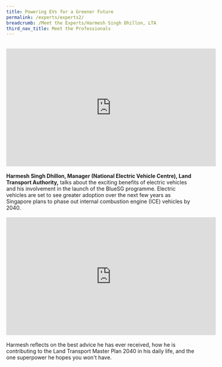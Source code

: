 ```yaml
---
title: Powering EVs for a Greener Future
permalink: /experts/experts2/
breadcrumb: /Meet the Experts/Harmesh Singh Dhillon, LTA
third_nav_title: Meet the Professionals
---
```






<br>
<div class="bp-youtube">
<iframe width="560" height="315" src="https://www.youtube.com/embed/MtpP8HHqKAg" frameborder="0" allow="accelerometer; autoplay; clipboard-write; encrypted-media; gyroscope; picture-in-picture" allowfullscreen></iframe>
</div>
<br>
<b>Harmesh Singh Dhillon, Manager (National Electric Vehicle Centre), Land Transport Authority,</b> talks about the exciting benefits of electric vehicles and his involvement in the launch of the BlueSG programme. Electric vehicles are set to see greater adoption over the next few years as Singapore plans to phase out internal combustion engine (ICE) vehicles by 2040. 
<br>
<br>
<div class="bp-youtube">
<iframe width="560" height="315" src="https://www.youtube.com/embed/ovBFYyjTr_E" frameborder="0" allow="accelerometer; autoplay; clipboard-write; encrypted-media; gyroscope; picture-in-picture" allowfullscreen></iframe>
</div>
<br>
Harmesh reflects on the best advice he has ever received, how he is contributing to the Land Transport Master Plan 2040 in his daily life, and the one superpower he hopes you won't have.
